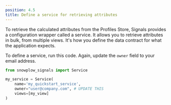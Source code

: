 ```yaml
---
position: 4.5
title: Define a service for retrieving attributes
---
```


To retrieve the calculated attributes from the Profiles Store, Signals provides a configuration wrapper called a service. It allows you to retrieve attributes in bulk, from multiple views. It's how you define the data contract for what the application expects.

To define a service, run this code. Again, update the `owner` field to your email address.

```python
from snowplow_signals import Service

my_service = Service(
    name='my_quickstart_service',
    owner="user@company.com", # UPDATE THIS
    views=[my_view]
)
```
